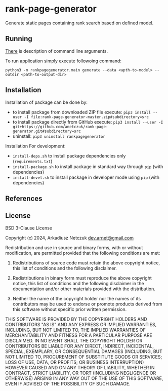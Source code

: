 # rank-page-generator

Generate static pages containing rank search based on defined model.


## Running

[There](doc/cmdargs.md) is description of command line arguments.

To run application simply execute followoing command:
```
python3 -m rankpagegenerator.main generate --data <apth-to-model> --outdir <path-to-output-dir>
```


## Installation

Installation of package can be done by:
 - to install package from downloaded ZIP file execute: `pip3 install --user -I file:rank-page-generator-master.zip#subdirectory=src`
 - to install package directly from GitHub execute: `pip3 install --user -I git+https://github.com/anetczuk/rank-page-generator.git#subdirectory=src`
 - uninstall: `pip3 uninstall rankpagegenerator`

Installation For development:
 - `install-deps.sh` to install package dependencies only (`requirements.txt`)
 - `install-package.sh` to install package in standard way through `pip` (with dependencies)
 - `install-devel.sh` to install package in developer mode using `pip` (with dependencies)


## References


## License

BSD 3-Clause License

Copyright (c) 2024, Arkadiusz Netczuk <dev.arnet@gmail.com>

Redistribution and use in source and binary forms, with or without
modification, are permitted provided that the following conditions are met:

1. Redistributions of source code must retain the above copyright notice, this
   list of conditions and the following disclaimer.

2. Redistributions in binary form must reproduce the above copyright notice,
   this list of conditions and the following disclaimer in the documentation
   and/or other materials provided with the distribution.

3. Neither the name of the copyright holder nor the names of its
   contributors may be used to endorse or promote products derived from
   this software without specific prior written permission.

THIS SOFTWARE IS PROVIDED BY THE COPYRIGHT HOLDERS AND CONTRIBUTORS "AS IS"
AND ANY EXPRESS OR IMPLIED WARRANTIES, INCLUDING, BUT NOT LIMITED TO, THE
IMPLIED WARRANTIES OF MERCHANTABILITY AND FITNESS FOR A PARTICULAR PURPOSE ARE
DISCLAIMED. IN NO EVENT SHALL THE COPYRIGHT HOLDER OR CONTRIBUTORS BE LIABLE
FOR ANY DIRECT, INDIRECT, INCIDENTAL, SPECIAL, EXEMPLARY, OR CONSEQUENTIAL
DAMAGES (INCLUDING, BUT NOT LIMITED TO, PROCUREMENT OF SUBSTITUTE GOODS OR
SERVICES; LOSS OF USE, DATA, OR PROFITS; OR BUSINESS INTERRUPTION) HOWEVER
CAUSED AND ON ANY THEORY OF LIABILITY, WHETHER IN CONTRACT, STRICT LIABILITY,
OR TORT (INCLUDING NEGLIGENCE OR OTHERWISE) ARISING IN ANY WAY OUT OF THE USE
OF THIS SOFTWARE, EVEN IF ADVISED OF THE POSSIBILITY OF SUCH DAMAGE.

